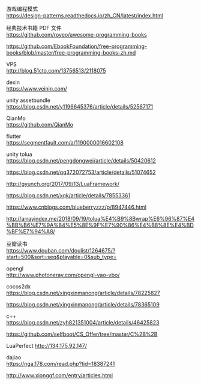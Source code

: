游戏编程模式  
https://design-patterns.readthedocs.io/zh_CN/latest/index.html

经典技术书籍 PDF 文件  
https://github.com/royeo/awesome-programming-books 

https://github.com/EbookFoundation/free-programming-books/blob/master/free-programming-books-zh.md


VPS  
http://blog.51cto.com/13756513/2118075

dexin  
https://www.veinin.com/

unity assetbundle  
https://blog.csdn.net/y1196645376/article/details/52567171

QianMo    
https://github.com/QianMo

flutter  
https://segmentfault.com/a/1190000016602108  

unity tolua  
https://blog.csdn.net/pengdongwei/article/details/50420612

https://blog.csdn.net/qq372072753/article/details/51074652  

http://gyunch.org/2017/09/13/LuaFramework/  

https://blog.csdn.net/xqk/article/details/78553361  

https://www.cnblogs.com/blueberryzzz/p/8947446.html  

http://arrayindex.me/2018/09/19/tolua%E4%B9%8Bwrap%E6%96%87%E4%BB%B6%E7%9A%84%E5%8E%9F%E7%90%86%E4%B8%8E%E4%BD%BF%E7%94%A8/  

豆瓣读书  
https://www.douban.com/doulist/1264675/?start=500&sort=seq&playable=0&sub_type=

opengl  
http://www.photoneray.com/opengl-vao-vbo/

cocos2dx   
https://blog.csdn.net/xingxinmanong/article/details/78225827

https://blog.csdn.net/xingxinmanong/article/details/78365109  

c++  
https://blog.csdn.net/zyh821351004/article/details/46425823  

https://github.com/selfboot/CS_Offer/tree/master/C%2B%2B  

LuaPerfect
http://134.175.92.147/  

dajiao  
https://nga.178.com/read.php?tid=18387241

http://www.xionggf.com/entry/articles.html



 

